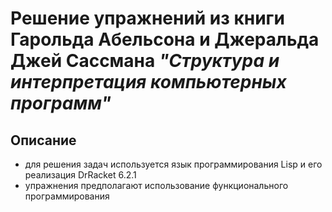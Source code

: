 # Решение упражнений из книги Гарольда Абельсона и Джеральда Джей Сассмана *"Структура и интерпретация компьютерных программ"*

## Описание

* для решения задач используется язык программирования Lisp и его реализация DrRacket 6.2.1
* упражнения предполагают использование функционального программирования
